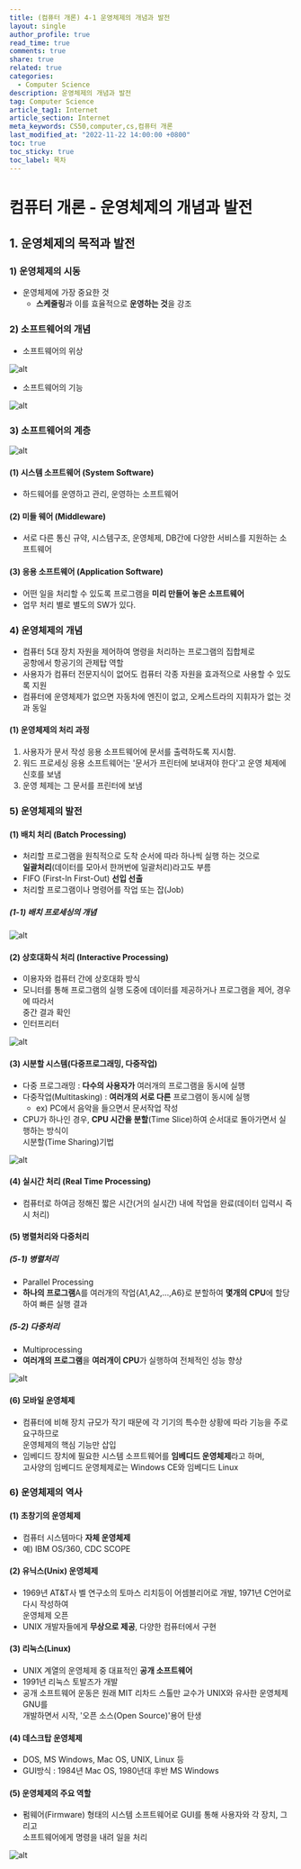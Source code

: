 ```yaml
---
title: (컴퓨터 개론) 4-1 운영체제의 개념과 발전
layout: single
author_profile: true
read_time: true
comments: true
share: true
related: true
categories:
  - Computer Science
description: 운영체제의 개념과 발전
tag: Computer Science
article_tag1: Internet
article_section: Internet
meta_keywords: CS50,computer,cs,컴퓨터 개론
last_modified_at: "2022-11-22 14:00:00 +0800"
toc: true
toc_sticky: true
toc_label: 목차
---
```


# 컴퓨터 개론 - 운영체제의 개념과 발전

## 1. 운영체제의 목적과 발전

### 1) 운영체제의 시동

- 운영체제에 가장 중요한 것
  - **스케줄링**과 이를 효율적으로 **운영하는 것**을 강조

### 2) 소프트웨어의 개념

- 소프트웨어의 위상

![alt](/assets/images/post/ComputerStudy/138.png)

- 소프트웨어의 기능

![alt](/assets/images/post/ComputerStudy/139.png)

### 3) 소프트웨어의 계층

![alt](/assets/images/post/ComputerStudy/141.png)

#### (1) 시스템 소프트웨어 (System Software)

- 하드웨어를 운영하고 관리, 운영하는 소프트웨어

#### (2) 미들 웨어 (Middleware)

- 서로 다른 통신 규약, 시스템구조, 운영체제, DB간에 다양한 서비스를 지원하는 소프트웨어

#### (3) 응용 소프트웨어 (Application Software)

- 어떤 일을 처리할 수 있도록 프로그램을 **미리 만들어 놓은 소프트웨어**
- 업무 처리 별로 별도의 SW가 있다.

### 4) 운영체제의 개념

- 컴퓨터 5대 장치 자원을 제어하여 명령을 처리하는 프로그램의 집합체로  
  공항에서 항공기의 관제탑 역할
- 사용자가 컴퓨터 전문지식이 없어도 컴퓨터 각종 자원을 효과적으로 사용할 수 있도록 지원
- 컴퓨터에 운영체제가 없으면 자동차에 엔진이 없고, 오케스트라의 지휘자가 없는 것과 동일

#### (1) 운영체제의 처리 과정

1. 사용자가 문서 작성 응용 소프트웨어에 문서를 출력하도록 지시함.
2. 워드 프로세싱 응용 소프트웨어는 '문서가 프린터에 보내져야 한다'고 운영 체제에 신호를 보냄
3. 운영 체제는 그 문서를 프린터에 보냄

### 5) 운영체제의 발전

#### (1) 배치 처리 (Batch Processing)

- 처리할 프로그램을 원칙적으로 도착 순서에 따라 하나씩 실행 하는 것으로  
  **일괄처리**(데이터를 모아서 한꺼번에 일괄처리)라고도 부름
- FIFO (First-In First-Out) **선입 선출**
- 처리할 프로그램이나 명령어를 작업 또는 잡(Job)

##### (1-1) 배치 프로세싱의 개념

![alt](/assets/images/post/ComputerStudy/140.png)

#### (2) 상호대화식 처리 (Interactive Processing)

- 이용자와 컴퓨터 간에 상호대화 방식
- 모니터를 통해 프로그램의 실행 도중에 데이터를 제공하거나 프로그램을 제어, 경우에 따라서  
  중간 결과 확인
- 인터프리터

![alt](/assets/images/post/ComputerStudy/142.png)

#### (3) 시분할 시스템(다중프로그래밍, 다중작업)

- 다중 프로그래밍 : **다수의 사용자가** 여러개의 프로그램을 동시에 실행
- 다중작업(Multitasking) : **여러개의 서로 다른** 프로그램이 동시에 실행
  - ex) PC에서 음악을 들으면서 문서작업 작성
- CPU가 하나인 경우, **CPU 시간을 분할**(Time Slice)하여 순서대로 돌아가면서 실행하는 방식이  
  시분할(Time Sharing)기법

![alt](/assets/images/post/ComputerStudy/143.png)

#### (4) 실시간 처리 (Real Time Processing)

- 컴퓨터로 하여금 정해진 짧은 시간(거의 실시간) 내에 작업을 완료(데이터 입력시 즉시 처리)

#### (5) 병렬처리와 다중처리

##### (5-1) 병렬처리

- Parallel Processing
- **하나의 프로그램**A를 여러개의 작업{A1,A2,...,A6}로 분할하여 **몇개의 CPU**에 할당하여 빠른 실행 결과

##### (5-2) 다중처리

- Multiprocessing
- **여러개의 프로그램**을 **여러개이 CPU**가 실행하여 전체적인 성능 향상

![alt](/assets/images/post/ComputerStudy/144.png)

#### (6) 모바일 운영체제

- 컴퓨터에 비해 장치 규모가 작기 때문에 각 기기의 특수한 상황에 따라 기능을 주로 요구하므로  
  운영체제의 핵심 기능만 삽입
- 임베디드 장치에 필요한 시스템 소프트웨어를 **임베디드 운영체제**라고 하며,  
  고사양의 임베디드 운영체제로는 Windows CE와 임베디드 Linux

### 6) 운영체제의 역사

#### (1) 초창기의 운영체제

- 컴퓨터 시스템마다 **자체 운영체제**
- 예) IBM OS/360, CDC SCOPE

#### (2) 유닉스(Unix) 운영체제

- 1969년 AT&T사 벨 연구소의 토마스 리치등이 어셈블리어로 개발, 1971년 C언어로 다시 작성하여  
  운영체제 오픈
- UNIX 개발자들에게 **무상으로 제공**, 다양한 컴퓨터에서 구현

#### (3) 리눅스(Linux)

- UNIX 계열의 운영체제 중 대표적인 **공개 소프트웨어**
- 1991년 리눅스 토발즈가 개발
- 공개 소프트웨어 운동은 원래 MIT 리차드 스톨만 교수가 UNIX와 유사한 운영체제 GNU를  
  개발하면서 시작, '오픈 소스(Open Source)'용어 탄생

#### (4) 데스크탑 운영체제

- DOS, MS Windows, Mac OS, UNIX, Linux 등
- GUI방식 : 1984년 Mac OS, 1980년대 후반 MS Windows

#### (5) 운영체제의 주요 역할

- 펌웨어(Firmware) 형태의 시스템 소프트웨어로 GUI를 통해 사용자와 각 장치, 그리고  
  소프트웨어에게 명령을 내려 일을 처리

![alt](/assets/images/post/ComputerStudy/145.png)
